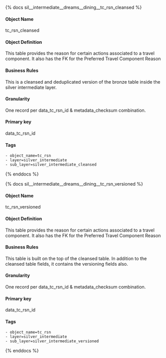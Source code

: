 {% docs sil__intermediate__dreams__dining__tc_rsn_cleansed %}

#### Object Name
tc_rsn_cleansed

#### Object Definition
This table provides the reason for certain actions associated to a travel component. It also has the FK for the Preferred Travel Component Reason

#### Business Rules
This is a cleansed and deduplicated version of the bronze table inside the silver intermediate layer.

#### Granularity
One record per data_tc_rsn_id & metadata_checksum combination.

#### Primary key
data_tc_rsn_id

#### Tags
    - object_name=tc_rsn
    - layer=silver_intermediate
    - sub_layer=silver_intermediate_cleansed

{% enddocs %}

{% docs sil__intermediate__dreams__dining__tc_rsn_versioned %}

#### Object Name
tc_rsn_versioned

#### Object Definition
This table provides the reason for certain actions associated to a travel component. It also has the FK for the Preferred Travel Component Reason

#### Business Rules
This table is built on the top of the cleansed table. In addition to the cleansed table fields, it contains the versioning fields also.

#### Granularity
One record per data_tc_rsn_id & metadata_checksum combination.

#### Primary key
data_tc_rsn_id

#### Tags
    - object_name=tc_rsn
    - layer=silver_intermediate
    - sub_layer=silver_intermediate_versioned

{% enddocs %}